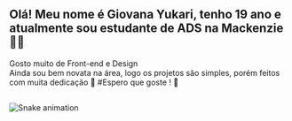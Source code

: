 
## Olá! Meu nome é Giovana Yukari, tenho 19 ano e atualmente sou estudante de ADS na Mackenzie 👩‍💻 </br>
 Gosto muito de Front-end e Design </br>
 Ainda sou bem novata na área, logo os projetos são simples, porém feitos com muita dedicação 🌼 
 #Espero que goste ! 💞
 
 ##
 
![Snake animation](https://github.com/giovanaysandes/rafaballerini/blob/output/github-contribution-grid-snake.svg)
 
